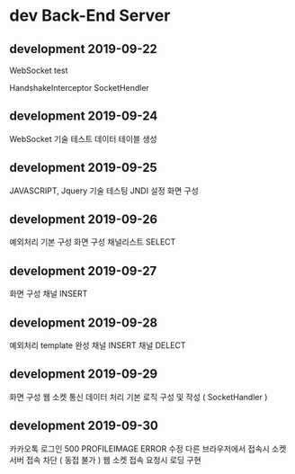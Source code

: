 # dev Back-End Server

## development 2019-09-22
WebSocket test

HandshakeInterceptor
SocketHendler

## development 2019-09-24
WebSocket 기술 테스트
데이터 테이블 생성

## development 2019-09-25
JAVASCRIPT, Jquery 기술 테스팅
JNDI 설정
화면 구성

## development 2019-09-26
예외처리 기본 구성
화면 구성
채널리스트 SELECT

## development 2019-09-27
화면 구성
채널 INSERT

## development 2019-09-28
예외처리 template 완성
채널 INSERT
채널 DELECT

## development 2019-09-29
화면 구성
웹 소켓 통신 데이터 처리 기본 로직 구성 및 작성 ( SocketHandler )

## development 2019-09-30
카카오톡 로그인 500 PROFILEIMAGE ERROR 수정
다른 브라우저에서 접속시 소켓 서버 접속 차단 ( 동접 불가 )
웹 소켓 접속 요청시 로딩 구현
